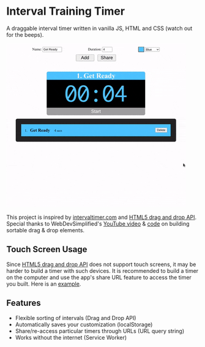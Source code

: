 # Interval Training Timer

A draggable interval timer written in vanilla JS, HTML and CSS (watch out for the beeps). 

![Demo](./demo/demo.gif)

This project is inspired by [intervaltimer.com](https://www.intervaltimer.com/create/) and [HTML5 drag and drop API](https://developer.mozilla.org/en-US/docs/Web/API/HTML_Drag_and_Drop_API).
Special thanks to WebDevSimplified's [YouTube video](https://www.youtube.com/watch?v=jfYWwQrtzzY) & [code](https://github.com/WebDevSimplified/Drag-And-Drop) on building sortable drag & drop elements.


## Touch Screen Usage

Since [HTML5 drag and drop API](https://developer.mozilla.org/en-US/docs/Web/API/HTML_Drag_and_Drop_API) does not support touch screens, it may be harder to build a timer with such devices. It is recommended to build a timer on the computer and use the app's share URL feature to access the timer you built. Here is an [example][shareURL].


## Features

- Flexible sorting of intervals (Drag and Drop API)
- Automatically saves your customization (localStorage)
- Share/re-access particular timers through URLs (URL query string)
- Works without the internet (Service Worker)


[shareURL]: https://timer.yongfu.name/?data=_LSB__LB_%22name%22_CL_%22Get%20Ready%22_CM_%22time%22_CL_%225%22_CM_%22color%22_CL_%22_PD_38cdff%22_RB__CM__LB_%22name%22_CL_%22Sit%20up%22_CM_%22time%22_CL_%2245%22_CM_%22color%22_CL_%22_PD_ff0000%22_RB__CM__LB_%22name%22_CL_%22Rest%22_CM_%22time%22_CL_%2215%22_CM_%22color%22_CL_%22_PD_00d423%22_RB__CM__LB_%22name%22_CL_%22Push%20up%22_CM_%22time%22_CL_%2245%22_CM_%22color%22_CL_%22_PD_F76B00%22_RB__CM__LB_%22name%22_CL_%22Rest%22_CM_%22time%22_CL_%2215%22_CM_%22color%22_CL_%22_PD_00d423%22_RB__CM__LB_%22name%22_CL_%22Sit%20up%22_CM_%22time%22_CL_%2245%22_CM_%22color%22_CL_%22_PD_ff0000%22_RB__CM__LB_%22name%22_CL_%22Rest%22_CM_%22time%22_CL_%2215%22_CM_%22color%22_CL_%22_PD_00d423%22_RB__CM__LB_%22name%22_CL_%22Push%20up%22_CM_%22time%22_CL_%2245%22_CM_%22color%22_CL_%22_PD_F76B00%22_RB__CM__LB_%22name%22_CL_%22Rest%22_CM_%22time%22_CL_%2215%22_CM_%22color%22_CL_%22_PD_00d423%22_RB__CM__LB_%22name%22_CL_%22Sit%20up%22_CM_%22time%22_CL_%2245%22_CM_%22color%22_CL_%22_PD_ff0000%22_RB__RSB_
